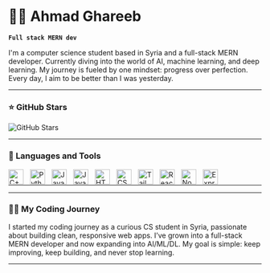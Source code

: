 # 🏄‍♂️ Ahmad Ghareeb

**`Full stack MERN dev`**

I'm a computer science student based in Syria and a full-stack MERN developer. Currently diving into the world of AI, machine learning, and deep learning. My journey is fueled by one mindset: progress over perfection. Every day, I aim to be better than I was yesterday.

---

### ⭐ GitHub Stars

![GitHub Stars](https://custom-icon-badges.demolab.com/github/stars/AhmadGhareebDev?color=55960c&style=for-the-badge&labelColor=488207&logo=star)

---

### 🧰 Languages and Tools

<img align="left" alt="C++" width="30px" style="padding-right:10px;" src="https://cdn.jsdelivr.net/gh/devicons/devicon/icons/cplusplus/cplusplus-line.svg" />
<img align="left" alt="Python" width="30px" style="padding-right:10px;" src="https://cdn.jsdelivr.net/gh/devicons/devicon/icons/python/python-plain.svg" />
<img align="left" alt="Java" width="30px" style="padding-right:10px;" src="https://cdn.jsdelivr.net/gh/devicons/devicon/icons/java/java-original.svg" />
<img align="left" alt="JavaScript" width="30px" style="padding-right:10px;" src="https://cdn.jsdelivr.net/gh/devicons/devicon/icons/javascript/javascript-plain.svg" />
<img align="left" alt="HTML" width="30px" style="padding-right:10px;" src="https://cdn.jsdelivr.net/gh/devicons/devicon/icons/html5/html5-plain.svg" />
<img align="left" alt="CSS" width="30px" style="padding-right:10px;" src="https://cdn.jsdelivr.net/gh/devicons/devicon/icons/css3/css3-plain.svg" />
<img align="left" alt="Tailwind CSS" width="30px" style="padding-right:10px;" src="https://www.svgrepo.com/show/374118/tailwind.svg" />
<img align="left" alt="React" width="30px" style="padding-right:10px;" src="https://cdn.jsdelivr.net/gh/devicons/devicon/icons/react/react-original.svg" />
<img align="left" alt="NodeJS" width="30px" style="padding-right:10px;" src="https://cdn.jsdelivr.net/gh/devicons/devicon/icons/nodejs/nodejs-original.svg" />
<img align="left" alt="ExpressJS" width="30px" style="padding-right:10px;" src="https://cdn.jsdelivr.net/gh/devicons/devicon/icons/express/express-original.svg" />
<br />

---

---

### 👨‍💻 My Coding Journey

I started my coding journey as a curious CS student in Syria, passionate about building clean, responsive web apps. I’ve grown into a full-stack MERN developer and now expanding into AI/ML/DL. My goal is simple: keep improving, keep building, and never stop learning.

---
